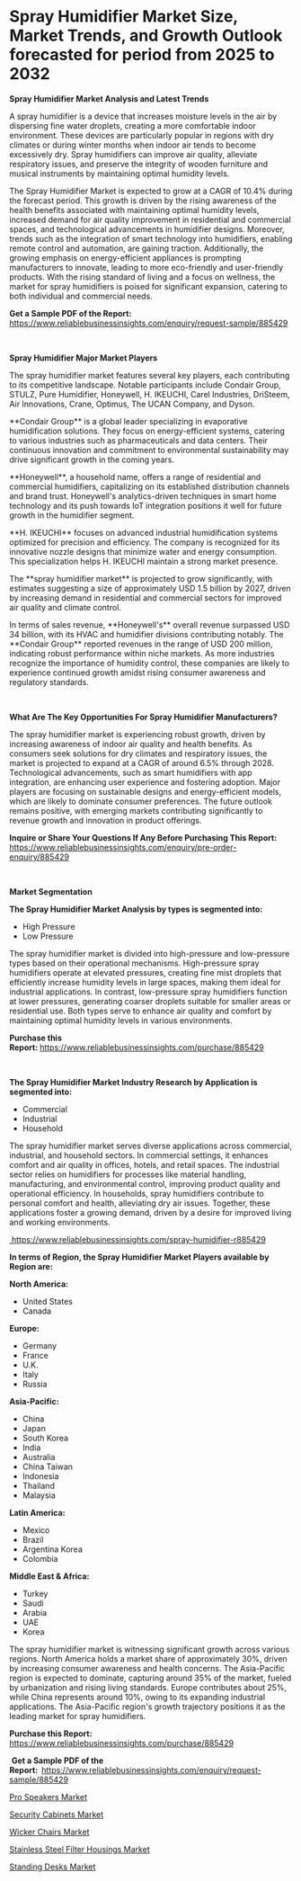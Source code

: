 <p><h1>Spray Humidifier Market Size, Market Trends, and Growth Outlook forecasted for period from 2025 to 2032</h1></p><p><strong>Spray Humidifier Market Analysis and Latest Trends</strong></p>
<p><p>A spray humidifier is a device that increases moisture levels in the air by dispersing fine water droplets, creating a more comfortable indoor environment. These devices are particularly popular in regions with dry climates or during winter months when indoor air tends to become excessively dry. Spray humidifiers can improve air quality, alleviate respiratory issues, and preserve the integrity of wooden furniture and musical instruments by maintaining optimal humidity levels.</p><p>The Spray Humidifier Market is expected to grow at a CAGR of 10.4% during the forecast period. This growth is driven by the rising awareness of the health benefits associated with maintaining optimal humidity levels, increased demand for air quality improvement in residential and commercial spaces, and technological advancements in humidifier designs. Moreover, trends such as the integration of smart technology into humidifiers, enabling remote control and automation, are gaining traction. Additionally, the growing emphasis on energy-efficient appliances is prompting manufacturers to innovate, leading to more eco-friendly and user-friendly products. With the rising standard of living and a focus on wellness, the market for spray humidifiers is poised for significant expansion, catering to both individual and commercial needs.</p></p>
<p><strong>Get a Sample PDF of the Report:&nbsp;</strong> <a href="https://www.reliablebusinessinsights.com/enquiry/request-sample/885429?utm_campaign=75&utm_medium=2&utm_source=Github&utm_content=ia&utm_term=16022025&utm_id=spray-humidifier">https://www.reliablebusinessinsights.com/enquiry/request-sample/885429</a></p>
<p>&nbsp;</p>
<p><strong>Spray Humidifier Major Market Players</strong></p>
<p><p>The spray humidifier market features several key players, each contributing to its competitive landscape. Notable participants include Condair Group, STULZ, Pure Humidifier, Honeywell, H. IKEUCHI, Carel Industries, DriSteem, Air Innovations, Crane, Optimus, The UCAN Company, and Dyson.</p><p>**Condair Group** is a global leader specializing in evaporative humidification solutions. They focus on energy-efficient systems, catering to various industries such as pharmaceuticals and data centers. Their continuous innovation and commitment to environmental sustainability may drive significant growth in the coming years.</p><p>**Honeywell**, a household name, offers a range of residential and commercial humidifiers, capitalizing on its established distribution channels and brand trust. Honeywell's analytics-driven techniques in smart home technology and its push towards IoT integration positions it well for future growth in the humidifier segment.</p><p>**H. IKEUCHI** focuses on advanced industrial humidification systems optimized for precision and efficiency. The company is recognized for its innovative nozzle designs that minimize water and energy consumption. This specialization helps H. IKEUCHI maintain a strong market presence.</p><p>The **spray humidifier market** is projected to grow significantly, with estimates suggesting a size of approximately USD 1.5 billion by 2027, driven by increasing demand in residential and commercial sectors for improved air quality and climate control.</p><p>In terms of sales revenue, **Honeywell's** overall revenue surpassed USD 34 billion, with its HVAC and humidifier divisions contributing notably. The **Condair Group** reported revenues in the range of USD 200 million, indicating robust performance within niche markets. As more industries recognize the importance of humidity control, these companies are likely to experience continued growth amidst rising consumer awareness and regulatory standards.</p></p>
<p>&nbsp;</p>
<p><strong>What Are The Key Opportunities For Spray Humidifier Manufacturers?</strong></p>
<p><p>The spray humidifier market is experiencing robust growth, driven by increasing awareness of indoor air quality and health benefits. As consumers seek solutions for dry climates and respiratory issues, the market is projected to expand at a CAGR of around 6.5% through 2028. Technological advancements, such as smart humidifiers with app integration, are enhancing user experience and fostering adoption. Major players are focusing on sustainable designs and energy-efficient models, which are likely to dominate consumer preferences. The future outlook remains positive, with emerging markets contributing significantly to revenue growth and innovation in product offerings.</p></p>
<p><strong>Inquire or Share Your Questions If Any Before Purchasing This Report:</strong> <a href="https://www.reliablebusinessinsights.com/enquiry/pre-order-enquiry/885429?utm_campaign=75&utm_medium=2&utm_source=Github&utm_content=ia&utm_term=16022025&utm_id=spray-humidifier">https://www.reliablebusinessinsights.com/enquiry/pre-order-enquiry/885429</a></p>
<p>&nbsp;</p>
<p><strong>Market Segmentation</strong></p>
<p><strong>The Spray Humidifier Market Analysis by types is segmented into:</strong></p>
<p><ul><li>High Pressure</li><li>Low Pressure</li></ul></p>
<p><p>The spray humidifier market is divided into high-pressure and low-pressure types based on their operational mechanisms. High-pressure spray humidifiers operate at elevated pressures, creating fine mist droplets that efficiently increase humidity levels in large spaces, making them ideal for industrial applications. In contrast, low-pressure spray humidifiers function at lower pressures, generating coarser droplets suitable for smaller areas or residential use. Both types serve to enhance air quality and comfort by maintaining optimal humidity levels in various environments.</p></p>
<p><strong>Purchase this Report:&nbsp;</strong><a href="https://www.reliablebusinessinsights.com/purchase/885429?utm_campaign=75&utm_medium=2&utm_source=Github&utm_content=ia&utm_term=16022025&utm_id=spray-humidifier">https://www.reliablebusinessinsights.com/purchase/885429</a></p>
<p>&nbsp;</p>
<p><strong>The Spray Humidifier Market Industry Research by Application is segmented into:</strong></p>
<p><ul><li>Commercial</li><li>Industrial</li><li>Household</li></ul></p>
<p><p>The spray humidifier market serves diverse applications across commercial, industrial, and household sectors. In commercial settings, it enhances comfort and air quality in offices, hotels, and retail spaces. The industrial sector relies on humidifiers for processes like material handling, manufacturing, and environmental control, improving product quality and operational efficiency. In households, spray humidifiers contribute to personal comfort and health, alleviating dry air issues. Together, these applications foster a growing demand, driven by a desire for improved living and working environments.</p></p>
<p><a href="https://www.reliablebusinessinsights.com/spray-humidifier-r885429?utm_campaign=75&utm_medium=2&utm_source=Github&utm_content=ia&utm_term=16022025&utm_id=spray-humidifier">&nbsp;https://www.reliablebusinessinsights.com/spray-humidifier-r885429</a></p>
<p><strong>In terms of Region, the Spray Humidifier Market Players available by Region are:</strong></p>
<p>
    <p> <strong> North America: </strong>
        <ul>
            <li>United States</li>
            <li>Canada</li>
        </ul>
        </p> 
    <p> <strong> Europe: </strong>
        <ul>
            <li>Germany</li>
            <li>France</li>
            <li>U.K.</li>
            <li>Italy</li>
            <li>Russia</li>
        </ul>
        </p> 
    <p> <strong> Asia-Pacific: </strong>
        <ul>
            <li>China</li>
            <li>Japan</li>
            <li>South Korea</li>
            <li>India</li>
            <li>Australia</li>
            <li>China Taiwan</li>
            <li>Indonesia</li>
            <li>Thailand</li>
            <li>Malaysia</li>
        </ul>
        </p> 
    <p> <strong> Latin America: </strong>
        <ul>
            <li>Mexico</li>
            <li>Brazil</li>
            <li>Argentina Korea</li>
            <li>Colombia</li>
        </ul>
        </p> 
    <p> <strong> Middle East & Africa: </strong>
        <ul>
            <li>Turkey</li>
            <li>Saudi</li>
            <li>Arabia</li>
            <li>UAE</li>
            <li>Korea</li>
        </ul>
    </p>
    </p>
<p><p>The spray humidifier market is witnessing significant growth across various regions. North America holds a market share of approximately 30%, driven by increasing consumer awareness and health concerns. The Asia-Pacific region is expected to dominate, capturing around 35% of the market, fueled by urbanization and rising living standards. Europe contributes about 25%, while China represents around 10%, owing to its expanding industrial applications. The Asia-Pacific region's growth trajectory positions it as the leading market for spray humidifiers.</p></p>
<p><strong>Purchase this Report: </strong><a href="https://www.reliablebusinessinsights.com/purchase/885429?utm_campaign=75&utm_medium=2&utm_source=Github&utm_content=ia&utm_term=16022025&utm_id=spray-humidifier">https://www.reliablebusinessinsights.com/purchase/885429</a></p>
<p>&nbsp;<strong>Get a Sample PDF of the Report:&nbsp;&nbsp;</strong><a href="https://www.reliablebusinessinsights.com/enquiry/request-sample/885429?utm_campaign=75&utm_medium=2&utm_source=Github&utm_content=ia&utm_term=16022025&utm_id=spray-humidifier">https://www.reliablebusinessinsights.com/enquiry/request-sample/885429</a></p>
<p><strong></strong></p>
<p><p><a href="https://github.com/saeiddaemo/Market-Research-Report-List-1/blob/main/pro-speakers-market.md?utm_campaign=75&utm_medium=2&utm_source=Github&utm_content=ia&utm_term=16022025&utm_id=spray-humidifier">Pro Speakers Market</a></p><p><a href="https://github.com/shopovdjondo/Market-Research-Report-List-1/blob/main/security-cabinets-market.md?utm_campaign=75&utm_medium=2&utm_source=Github&utm_content=ia&utm_term=16022025&utm_id=spray-humidifier">Security Cabinets Market</a></p><p><a href="https://github.com/supicweg/Market-Research-Report-List-1/blob/main/wicker-chairs-market.md?utm_campaign=75&utm_medium=2&utm_source=Github&utm_content=ia&utm_term=16022025&utm_id=spray-humidifier">Wicker Chairs Market</a></p><p><a href="https://github.com/toqiourir/Market-Research-Report-List-1/blob/main/stainless-steel-filter-housings-market.md?utm_campaign=75&utm_medium=2&utm_source=Github&utm_content=ia&utm_term=16022025&utm_id=spray-humidifier">Stainless Steel Filter Housings Market</a></p><p><a href="https://github.com/salodipura00/Market-Research-Report-List-1/blob/main/standing-desks-market.md?utm_campaign=75&utm_medium=2&utm_source=Github&utm_content=ia&utm_term=16022025&utm_id=spray-humidifier">Standing Desks Market</a></p></p>